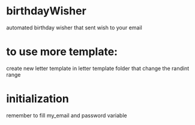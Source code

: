# birthdayWisher
automated birthday wisher that sent wish to your email

# to use more template:
create new letter template in letter template folder that change the randint range

# initialization
remember to fill my_email and password variable
